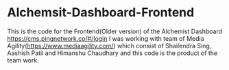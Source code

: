 # Alchemsit-Dashboard-Frontend
This is the code for the Frontend(Older version) of the Alchemist Dashboard https://cms.pingnetwork.co/#/login
I was working with team of Media Agility(https://www.mediaagility.com/) which consist of Shailendra Sing, Aashish Patil and Himanshu Chaudhary and this code is the product of the team work.

